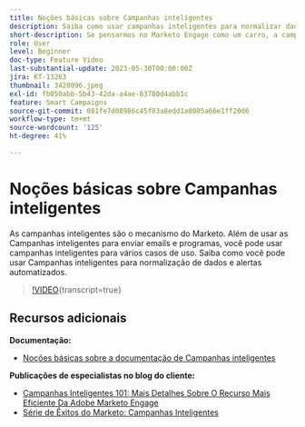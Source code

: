 ```yaml
---
title: Noções básicas sobre Campanhas inteligentes
description: Saiba como usar campanhas inteligentes para normalizar dados e criar alertas automatizados.
short-description: Se pensarmos no Marketo Engage como um carro, a campanha inteligente seria o seu motor. Campanhas inteligentes são mais úteis do que você pode imaginar, além de serem fáceis de se utilizar.
role: User
level: Beginner
doc-type: Feature Video
last-substantial-update: 2023-05-30T00:00:00Z
jira: KT-13263
thumbnail: 3420096.jpeg
exl-id: fb050abb-5b43-42da-a4ae-83780d4abb1c
feature: Smart Campaigns
source-git-commit: 081fe7d08986c45f83a8edd1a0805a66e1ff20d6
workflow-type: tm+mt
source-wordcount: '125'
ht-degree: 41%

---
```


# Noções básicas sobre Campanhas inteligentes

As campanhas inteligentes são o mecanismo do Marketo. Além de usar as Campanhas inteligentes para enviar emails e programas, você pode usar campanhas inteligentes para vários casos de uso. Saiba como você pode usar Campanhas inteligentes para normalização de dados e alertas automatizados.

>[!VIDEO](https://video.tv.adobe.com/v/3420096/?quality=12&learn=on){transcript=true}


## Recursos adicionais

**Documentação:**

* [Noções básicas sobre a documentação de Campanhas inteligentes](https://experienceleague.adobe.com/docs/marketo/using/product-docs/core-marketo-concepts/smart-campaigns/understanding-smart-campaigns.html?lang=en)

**Publicações de especialistas no blog do cliente:**

* [Campanhas Inteligentes 101: Mais Detalhes Sobre O Recurso Mais Eficiente Da Adobe Marketo Engage](https://nation.marketo.com/t5/product-blogs/smart-campaigns-101-a-deep-dive-into-adobe-marketo-engage-s-most/ba-p/313385#M1838)
* [Série de Êxitos do Marketo: Campanhas Inteligentes](https://nation.marketo.com/t5/product-blogs/marketo-success-series-smart-campaigns/ba-p/306961)
